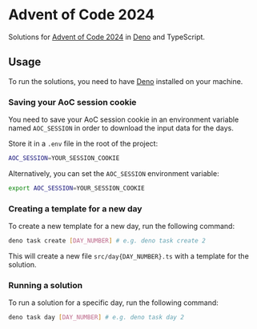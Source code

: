 # Advent of Code 2024

Solutions for [Advent of Code 2024](https://adventofcode.com/2024) in [Deno](https://deno.land/) and TypeScript.

## Usage

To run the solutions, you need to have [Deno](https://deno.land/) installed on your machine.

### Saving your AoC session cookie

You need to save your AoC session cookie in an environment variable named `AOC_SESSION` in order to download the input data for the days.

Store it in a `.env` file in the root of the project:

```bash
AOC_SESSION=YOUR_SESSION_COOKIE
```

Alternatively, you can set the `AOC_SESSION` environment variable:

```bash
export AOC_SESSION=YOUR_SESSION_COOKIE
```

### Creating a template for a new day

To create a new template for a new day, run the following command:

```bash
deno task create [DAY_NUMBER] # e.g. deno task create 2
```

This will create a new file `src/day{DAY_NUMBER}.ts` with a template for the solution.

### Running a solution

To run a solution for a specific day, run the following command:

```bash
deno task day [DAY_NUMBER] # e.g. deno task day 2
```
